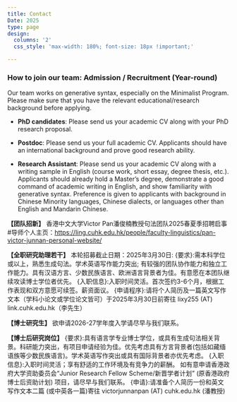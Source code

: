 ```yaml
---
title: Contact
Date: 2025
type: page
design:
  columns: '2' 
  css_style: 'max-width: 180%; font-size: 18px !important;'

---
```


### How to join our team: Admission / Recruitment (Year-round)

Our team works on generative syntax, especially on the Minimalist Program. Please make sure that you have the relevant educational/research background before applying.

- **PhD candidates**: Please send us your academic CV along with your PhD research proposal.

- **Postdoc**: Please send us your full academic CV. Applicants should have an international background and prove good research ability.

- **Research Assistant**: Please send us your academic CV along with a writing sample in English (course work, short essay, degree thesis, etc.). Applicants should already hold a Master’s degree, demonstrate a good command of academic writing in English, and show familiarity with generative syntax. Preference is given to applicants with background in Chinese Minority languages, Chinese dialects, or languages other than English and Mandarin Chinese.

**【团队招新】** 香港中文大学Victor Pan潘俊楠教授句法团队2025春夏季招聘启事
#导师个人主页：https://ling.cuhk.edu.hk/people/faculty-linguistics/pan-victor-junnan-personal-website/

**【全职研究助理若干】** 本轮招募截止日期：2025年3月30日:
{要求}:需本科学位或以上，熟悉生成句法。学术英语写作能力突出; 有较强的团队协作能力和独立工作能力。具有汉语方言、少数民族语言、欧洲语言背景者为佳。有意愿在本团队继续攻读博士学位者优先。
{入职信息}:入职时间灵活。首次签约3-6个月，根据工作表现和双方意愿可续签。薪资面议。
{申请程序}:请将个人简历及一篇英文写作文本（学科小论文或学位论文皆可）于2025年3月30日前寄往 lixy255 (AT) link.cuhk.edu.hk（李先生）

**【博士研究生】** 欲申请2026-27学年度入学请尽早与我们联系。

**【博士后研究岗位】**
{要求}:具有语言学专业博士学位，或具有生成句法相关背景。科研能力突出，有项目申请经验为佳。优先考虑具有方言背景者(包括如藏缅语族等少数民族语言)。学术英语写作突出或具有国际背景者亦优先考虑。
{入职信息}:入职时间灵活；享有舒适的工作环境及有竞争力的薪酬。 如有意申请香港政府大学资助委员会“Junior Research Fellow Scheme/新晋学者计划” (原香港政府博士后资助计划) 项目，请尽早与我们联系。
{申请}:请准备个人简历一份和英文写作文本二篇 (或中英各一篇)寄往 victorjunnanpan (AT) cuhk.edu.hk (潘教授)


